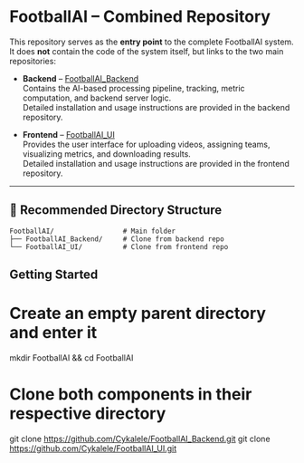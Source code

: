 # FootballAI – Combined Repository

This repository serves as the **entry point** to the complete FootballAI system.  
It does **not** contain the code of the system itself, but links to the two main repositories:

- **Backend** – [FootballAI_Backend](https://github.com/Cykalele/FootballAI_Backend)  
  Contains the AI-based processing pipeline, tracking, metric computation, and backend server logic.  
  Detailed installation and usage instructions are provided in the backend repository.

- **Frontend** – [FootballAI_UI](https://github.com/Cykalele/FootballAI_UI)  
  Provides the user interface for uploading videos, assigning teams, visualizing metrics, and downloading results.  
  Detailed installation and usage instructions are provided in the frontend repository.

---

## 📂 Recommended Directory Structure

```plaintext
FootballAI/                 # Main folder
├── FootballAI_Backend/     # Clone from backend repo
└── FootballAI_UI/          # Clone from frontend repo
```


## Getting Started

# Create an empty parent directory and enter it
mkdir FootballAI && cd FootballAI

# Clone both components in their respective directory
git clone https://github.com/Cykalele/FootballAI_Backend.git
git clone https://github.com/Cykalele/FootballAI_UI.git


